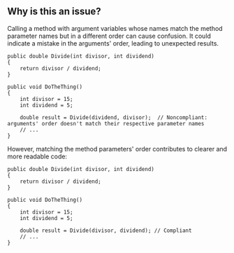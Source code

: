 ## Why is this an issue?

Calling a method with argument variables whose names match the method parameter names but in a different order can cause confusion. It could
indicate a mistake in the arguments' order, leading to unexpected results.

    public double Divide(int divisor, int dividend)
    {
        return divisor / dividend;
    }
    
    public void DoTheThing()
    {
        int divisor = 15;
        int dividend = 5;
    
        double result = Divide(dividend, divisor);  // Noncompliant: arguments' order doesn't match their respective parameter names
        // ...
    }

However, matching the method parameters' order contributes to clearer and more readable code:

    public double Divide(int divisor, int dividend)
    {
        return divisor / dividend;
    }
    
    public void DoTheThing()
    {
        int divisor = 15;
        int dividend = 5;
    
        double result = Divide(divisor, dividend); // Compliant
        // ...
    }